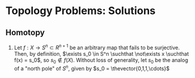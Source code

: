 # Topology Problems: Solutions

## Homotopy

1. Let $f: X \to S^n \subset R^{n+1}$ be an arbitrary map that fails to be surjective. Then, by definition, $\exists s_0 \in S^n \suchthat \not\exists x \suchthat f(x) = s_0$, so $s_0 \not\in f(X)$. Without loss of generality, let $s_0$ be the analog of a "north pole" of $S^n$, given by $s_0 = \thevector{0,1,1,\cdots}$